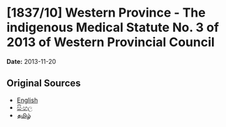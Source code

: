 # [1837/10] Western Province - The indigenous Medical Statute No. 3 of 2013 of Western Provincial Council

**Date:** 2013-11-20

## Original Sources

- [English](https://documents.gov.lk/view/extra-gazettes/2013/11/1837-10_E.pdf)
- [සිංහල](https://documents.gov.lk/view/extra-gazettes/2013/11/1837-10_S.pdf)
- [தமிழ்](https://documents.gov.lk/view/extra-gazettes/2013/11/1837-10_T.pdf)
